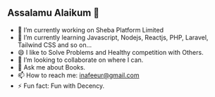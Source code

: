## Assalamu Alaikum 👋

- 🔭 I’m currently working on Sheba Platform Limited
- 🌱 I’m currently learning Javascript, Nodejs, Reactjs, PHP, Laravel, Tailwind CSS and so on...
- 😄 I like to Solve Problems and Healthy competition with Others. 
- 👯 I’m looking to collaborate on where I can.
- 💬 Ask me about Books.
- 📫 How to reach me: inafeeur@gmail.com
- ⚡ Fun fact: Fun with Decency.

<!--
**nafeeur10/nafeeur10** is a ✨ _special_ ✨ repository because its `README.md` (this file) appears on your GitHub profile.

Here are some ideas to get you started:

- 🔭 I’m currently working on ...
- 🌱 I’m currently learning ...
- 👯 I’m looking to collaborate on ...
- 🤔 I’m looking for help with ...
- 💬 Ask me about ...
- 📫 How to reach me: ...
- 😄 Pronouns: ...
- ⚡ Fun fact: ...
-->
